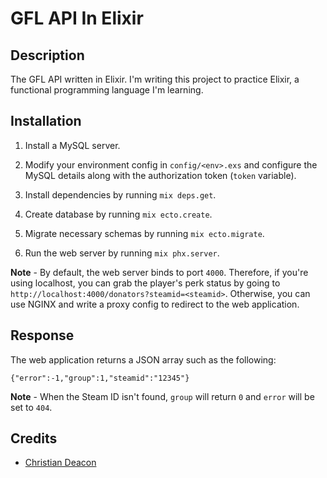 # GFL API In Elixir
## Description
The GFL API written in Elixir. I'm writing this project to practice Elixir, a functional programming language I'm learning.

## Installation
1. Install a MySQL server.

2. Modify your environment config in `config/<env>.exs` and configure the MySQL details along with the authorization token (`token` variable).

3. Install dependencies by running `mix deps.get`.

4. Create database by running `mix ecto.create`.

5. Migrate necessary schemas by running `mix ecto.migrate`.

6. Run the web server by running `mix phx.server`.

**Note** - By default, the web server binds to port `4000`. Therefore, if you're using localhost, you can grab the player's perk status by going to `http://localhost:4000/donators?steamid=<steamid>`. Otherwise, you can use NGINX and write a proxy config to redirect to the web application.

## Response
The web application returns a JSON array such as the following:

```
{"error":-1,"group":1,"steamid":"12345"}
```

**Note** - When the Steam ID isn't found, `group` will return `0` and `error` will be set to `404`.

## Credits
* [Christian Deacon](https://www.linkedin.com/in/christian-deacon-902042186/)